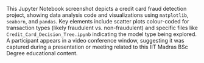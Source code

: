 This Jupyter Notebook screenshot depicts a credit card fraud detection project, showing data analysis code and visualizations using `matplotlib`, `seaborn`, and `pandas`. Key elements include scatter plots colour-coded for transaction types (likely fraudulent vs. non-fraudulent) and specific files like `Credit_Card_Decision_Tree.ipynb` indicating the model type being explored. A participant appears in a video conference window, suggesting it was captured during a presentation or meeting related to this IIT Madras BSc Degree educational content.